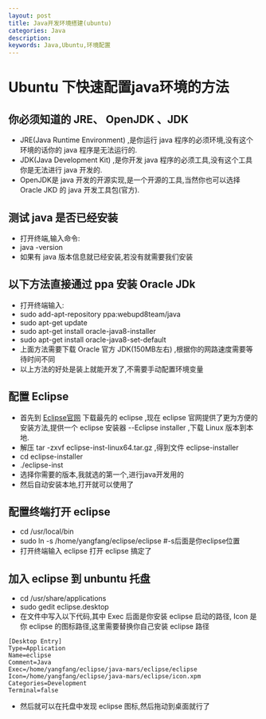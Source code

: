 ```yaml
---
layout: post
title: Java开发环境搭建(ubuntu)
categories: Java
description:
keywords: Java,Ubuntu,环境配置
---
```


# Ubuntu 下快速配置java环境的方法

## 你必须知道的 JRE、 OpenJDK 、JDK

* JRE(Java Runtime Environment) ,是你运行 java 程序的必须环境,没有这个环境的话你的 java 程序是无法运行的.
* JDK(Java Development Kit) ,是你开发 java 程序的必须工具,没有这个工具你是无法进行 java 开发的.
* OpenJDK是 java 开发的开源实现,是一个开源的工具,当然你也可以选择 Oracle JKD 的 java 开发工具包(官方).

## 测试 java 是否已经安装

* 打开终端,输入命令:
* java -version
* 如果有 java 版本信息就已经安装,若没有就需要我们安装

## 以下方法直接通过 ppa 安装 Oracle JDk

* 打开终端输入:
* sudo add-apt-repository ppa:webupd8team/java
* sudo apt-get update
* sudo apt-get install oracle-java8-installer
* sudo apt-get install oracle-java8-set-default
* 上面方法需要下载 Oracle 官方 JDK(150MB左右) ,根据你的网路速度需要等待时间不同
* 以上方法的好处是装上就能开发了,不需要手动配置环境变量

## 配置 Eclipse

* 首先到 [Eclipse官网](http://www.eclipse.org/downloads/?osType=linux&release=undefined) 下载最先的 eclipse ,现在 eclipse 官网提供了更为方便的安装方法,提供一个 eclipse 安装器 --Eclipse installer ,下载 Linux 版本到本地.
* 解压 tar -zxvf eclipse-inst-linux64.tar.gz ,得到文件 eclipse-installer
* cd eclipse-installer 
* ./eclipse-inst
* 选择你需要的版本,我就选的第一个,进行java开发用的
* 然后自动安装本地,打开就可以使用了

## 配置终端打开 eclipse

* cd /usr/local/bin
* sudo ln -s /home/yangfang/eclipse/eclipse #-s后面是你eclipse位置
* 打开终端输入 eclipse 打开 eclipse 搞定了

## 加入 eclipse 到 unbuntu 托盘

* cd /usr/share/applications
* sudo gedit eclipse.desktop
* 在文件中写入以下代码,其中 Exec 后面是你安装 eclipse 启动的路径, Icon 是你 eclipse 的图标路径,这里需要替换你自己安装 eclipse 路径

```
[Desktop Entry]
Type=Application
Name=eclipse
Comment=Java
Exec=/home/yangfang/eclipse/java-mars/eclipse/eclipse
Icon=/home/yangfang/eclipse/java-mars/eclipse/icon.xpm
Categories=Development
Terminal=false
```

* 然后就可以在托盘中发现 eclipse 图标,然后拖动到桌面就行了